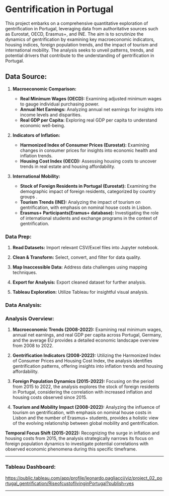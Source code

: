 # Gentrification in Portugal
This project embarks on a comprehensive quantitative exploration of gentrification in Portugal, leveraging data from authoritative sources such as Eurostat, OECD, Erasmus+, and INE. The aim is to scrutinize the dynamics of gentrification by examining key macroeconomic indicators, housing indices, foreign population trends, and the impact of tourism and international mobility. The analysis seeks to unveil patterns, trends, and potential drivers that contribute to the understanding of gentrification in Portugal.

## Data Source:

1. **Macroeconomic Comparison:**
   - **Real Minimum Wages (OECD):**
     Examining adjusted minimum wages to gauge individual purchasing power.
   - **Annual Net Earnings:**
     Analyzing annual net earnings for insights into income levels and disparities.
   - **Real GDP per Capita:**
     Exploring real GDP per capita to understand economic well-being.

2. **Indicators of Inflation:**
   - **Harmonized Index of Consumer Prices (Eurostat):**
     Examining changes in consumer prices for insights into economic health and inflation trends.
   - **Housing Cost Index (OECD):**
     Assessing housing costs to uncover trends in real estate and housing affordability.

3. **International Mobility:**
   - **Stock of Foreign Residents in Portugal (Eurostat):**
     Examining the demographic impact of foreign residents, categorized by country groups .
   - **Tourism Trends (INE):**
     Analyzing the impact of tourism on gentrification, with emphasis on nominal house costs in Lisbon.
   - **Erasmus+ Participants(Eramus+ database):**
     Investigating the role of international students and exchange programs in the context of gentrification.

### Data Prep:

1. **Read Datasets:**
   Import relevant CSV/Excel files into Jupyter notebook.

2. **Clean & Transform:**
   Select, convert, and filter for data quality.

3. **Map Inaccessible Data:**
   Address data challenges using mapping techniques.

4. **Export for Analysis:**
   Export cleaned dataset for further analysis.

5. **Tableau Exploration:**
   Utilize Tableau for insightful visual analysis.

### Data Analysis:
### Analysis Overview:

1. **Macroeconomic Trends (2008-2022):**
   Examining real minimum wages, annual net earnings, and real GDP per capita across Portugal, Germany, and the average EU provides a detailed economic landscape overview from 2008 to 2022.

2. **Gentrification Indicators (2008-2022):**
   Utilizing the Harmonized Index of Consumer Prices and Housing Cost Index, the analysis identifies gentrification patterns, offering insights into inflation trends and housing affordability.

3. **Foreign Population Dynamics (2015-2022):**
   Focusing on the period from 2015 to 2022, the analysis explores the stock of foreign residents in Portugal, considering the correlation with increased inflation and housing costs observed since 2015.

4. **Tourism and Mobility Impact (2008-2022):**
   Analyzing the influence of tourism on gentrification, with emphasis on nominal house costs in Lisbon and the number of Erasmus+ students, provides a holistic view of the evolving relationship between global mobility and gentrification.

**Temporal Focus Shift (2015-2022):**
   Recognizing the surge in inflation and housing costs from 2015, the analysis strategically narrows its focus on foreign population dynamics to investigate potential correlations with observed economic phenomena during this specific timeframe.

-------------------------

### Tableau Dashboard:
https://public.tableau.com/app/profile/leonardo.pagliacci/viz/project_02_portugal_gentrification/RiseofcustoflivinginPortugal?publish=yes

---------------------------
